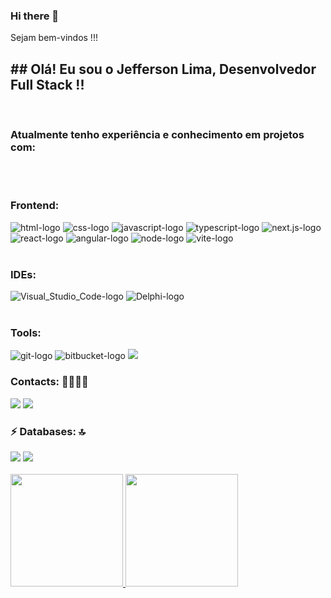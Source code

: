 <!--
**JBLimaGo/JBLimaGo** is a ✨ _special_ ✨ repository because its `README.md` (this file) appears on your GitHub profile.

Here are some ideas to get you started:

- 🔭 I’m currently working on ...
- 🌱 I’m currently learning ...
- 👯 I’m looking to collaborate on ...
- 🤔 I’m looking for help with ...
- 💬 Ask me about ...
- 📫 How to reach me: ...
- 😄 Pronouns: ...
- ⚡ Fun fact: ...
-->



### Hi there 👋
Sejam bem-vindos !!!
<br>
## ## Olá! Eu sou o Jefferson Lima, Desenvolvedor Full Stack !!
<br>

### Atualmente tenho experiência e conhecimento em projetos com:
<br>
<br>

### Frontend:
<div>
 <img src="https://img.shields.io/badge/HTML5-E34F26?style=for-the-badge&logo=html5&logoColor=white" alt="html-logo"/>
 <img src="https://img.shields.io/badge/CSS3-1572B6?style=for-the-badge&logo=css3&logoColor=white" alt="css-logo"/>
 <img src="https://img.shields.io/badge/JavaScript-F7DF1E?style=for-the-badge&logo=javascript&logoColor=black" alt="javascript-logo"/>
 <img src="https://img.shields.io/badge/TypeScript-3178C6?style=for-the-badge&logo=typescript&logoColor=white" alt="typescript-logo"/>
 <img src="https://img.shields.io/badge/Next.js-000000?style=for-the-badge&logo=next.js&logoColor=white" alt="next.js-logo"/>
 <img src="https://img.shields.io/badge/React-20232A?style=for-the-badge&logo=react&logoColor=61DAFB" alt="react-logo"/>
 <img src="https://img.shields.io/badge/Angular-DD0031?style=for-the-badge&logo=angular&logoColor=white" alt="angular-logo"/>
 <img src="https://img.shields.io/badge/Node%20js-339933?style=for-the-badge&logo=nodedotjs&logoColor=white" alt="node-logo"/>
 <img src="https://img.shields.io/badge/Vite-B73BFE?style=for-the-badge&logo=vite&logoColor=FFD62E" alt="vite-logo"/>
</div>
<br>

### IDEs: 
<div>
 <img src="https://img.shields.io/badge/Visual_Studio_Code-0078D4?style=for-the-badge&logo=visual%20studio%20code&logoColor=white" alt="Visual_Studio_Code-logo"/>
 <img src="https://img.shields.io/badge/Delphi-B22222?style=for-the-badge&logo=delphi&logoColor=white" alt="Delphi-logo"/>
</div>
<br>

### Tools:
<div>
 <img src="https://camo.githubusercontent.com/aa9359eb35f92d11bb47bff9b17b39bb9a04fc3003ff6b9b9a87ff2f8e63f390/68747470733a2f2f696d672e736869656c64732e696f2f62616467652f2d4769742d626c61636b3f7374796c653d666c61742d737175617265266c6f676f3d676974" alt="git-logo"/>
 <img src="https://camo.githubusercontent.com/b6a66fadb193e21d865bc9dc40935bf61ab1747e7a294af8f72fc0f9db0880c1/68747470733a2f2f696d672e736869656c64732e696f2f62616467652f2d4269744275636b65742d6461726b626c75653f7374796c653d666c61742d737175617265266c6f676f3d6269746275636b6574" alt="bitbucket-logo"/>
 <a href = "http://github.com/JBLimaGo" target="_blank"><img src="https://img.shields.io/badge/GitHub-100000?style=for-the-badge&logo=github&logoColor=white" target="_blank">  </a>
</div>

### Contacts: 👩🏻‍💻🤝
<p>
<p>

<div>                                                       
  <a href = "mailto:jefferson.lima.pb@gmail.com"><img src="https://img.shields.io/badge/-Gmail-D14836?style=for-the-badge&logo=gmail&logoColor=white" target="_blank"></a>
  <a href = "https://linkedin.com/in/jefferson-lima-dev" target="_blank"><img src="https://img.shields.io/badge/-LinkedIn-%230077B5?style=for-the-badge&logo=linkedin&logoColor=white" target="_blank"></a>  

  <!-- <img src="https://raw.githubusercontent.com/MicaelliMedeiros/micaellimedeiros/master/image/computer-illustration.png" target="_blank"> -->
 <!--  <a href = "https://equablethistle83@walletofsatoshi.com" target="_blank"><img src= "https://img.shields.io/badge/Bitcoin-000000?style=for-the-badge&logo=bitcoin&logoColor=white" target="_blank"> equablethistle83@walletofsatoshi.com </a>  -->
</div>
</p>

### ⚡ Databases: 🔝
<div> 
 <img src = "https://img.shields.io/badge/PostgreSQL-316192?style=for-the-badge&logo=postgresql&logoColor=white"/>
 <img src = "https://img.shields.io/badge/Firebird-003B57?style=for-the-badge&logo=sqlite&logoColor=Orange"/>
</div>

<br/>
<div>
<a href="http://github.com/JBLimaGo">
  <img height="180em" src="https://github-readme-stats.vercel.app/api?username=JBLimaGo&show_icons=true&theme=tokyonight&include_all_commits=true&count_private=true"/>
  <img height="180em" src="https://github-readme-stats.vercel.app/api/top-langs/?username=JBLimaGo&layout=compact&langs_coint=16&theme=tokyonight"/> 
</div>

<br/>

<!--
![Snake animation](https://github.com/rafaballerini2/JBLimaGo/blob/output/github-contribution-grid-snake.svg)
<picture>
  <source media="(prefers-color-scheme: dark)" srcset="https://raw.githubusercontent.com/JBLimaGo/JBLimaGo/output/github-contribution-grid-snake-dark.svg">
  <source media="(prefers-color-scheme: light)" srcset="https://raw.githubusercontent.com/JBLimaGo/JBLimaGo/output/github-contribution-grid-snake.svg">
  <img alt="github contribution grid snake animation" src="https://raw.githubusercontent.com/JBLimaGo/JBLimaGo/output/github-contribution-grid-snake.svg">
</picture>
-->




